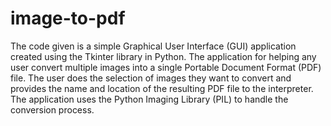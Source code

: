 # image-to-pdf
The code given is a simple Graphical User Interface (GUI) application created using the Tkinter library in Python. The application for helping any user convert multiple images into a single Portable Document Format (PDF) file. The user does the selection of images they want to convert and provides the name and location of the resulting PDF file to the interpreter. The application uses the Python Imaging Library (PIL) to handle the conversion process.
